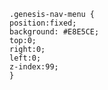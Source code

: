 	.genesis-nav-menu {
	position:fixed;
	background: #E8E5CE;
	top:0;
	right:0;
	left:0;
	z-index:99;
	}



